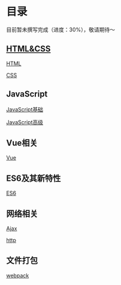 # 目录

目前暂未撰写完成（进度：30%），敬请期待～

## [HTML&CSS](./html&css.md)
[HTML](./html.md)

[CSS](./css.md)

<!-- 
|  ⭐️[基础](../frontEnd/00-HTML&CSS/README.md) |  [h5c3新特性](html.md#h5c3的新特性) |  [盒子水平垂直居中](css.md#使一个盒子水平垂直居中) | [圣杯布局](css.md#双飞翼-圣杯-布局)  |  [CSS盒模型](./css.md#css的盒模型) |  [CSS权重](css.md#css选择器优先级和权重) |
|:---|:---|:---|:---|:---|:---|
|   |   |   |   |   |   |
|   |   |   |   |   |   |
|   |   |   |   |   |   | -->

## JavaScript
[JavaScript基础](./JavaScript_basic.md)
<!-- [JavaScript基础](./) -->

[JavaScript高级](./JavaScript_pro)


## Vue相关
[Vue](./Vue.md)
<!-- [Vue](../../docs/interview/#Vue) -->

<!-- [Vue](./Vue) -->


<!-- [Vue_test](docs\interview\Vue) -->
## ES6及其新特性
[ES6](./ES6)


## 网络相关
[Ajax](./Ajax)

[http](./http.md)


## 文件打包
[webpack](./Webpack)


<!--
 * @Description: 
 * @Author: Lillian
 * @Date: 2021-12-19 17:10:08
 * @LastEditTime: 2022-03-08 00:54:55
 * Copyright (c) 2022 by Lillian, All Rights Reserved. 
-->
